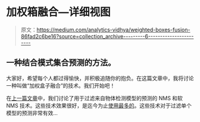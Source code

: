 # 加权箱融合—详细视图

> 原文：<https://medium.com/analytics-vidhya/weighted-boxes-fusion-86fad2c6be16?source=collection_archive---------6----------------------->

## 一种结合模式集合预测的方法。

大家好，希望每个人都过得愉快，并积极追随你的抱负。在这篇文章中，我将讨论一种叫做“加权盒子融合”的技术。我们开始吧！

在[上一篇文章](https://towardsdatascience.com/non-maximum-suppression-nms-93ce178e177c)中，我们讨论了用于过滤来自物体检测模型的预测的 NMS 和软 NMS 技术。这些技术效果很好，是迄今为止[使用最多的](https://paperswithcode.com/method/non-maximum-suppression#:~:text=Non%20Maximum%20Suppression%20is%20a,below%20a%20given%20probability%20bound.)。这些技术对于过滤单个模型的预测非常有效…